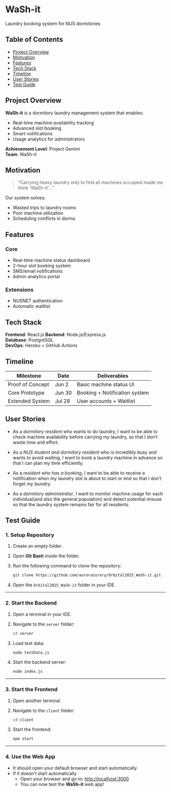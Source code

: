# WaSh-it
Laundry booking system for NUS dormitories

## Table of Contents
- [Project Overview](#project-overview)
- [Motivation](#motivation)
- [Features](#features)
- [Tech Stack](#tech-stack)
- [Timeline](#timeline)
- [User Stories](#user-stories)
- [Test Guide](#test-guide)

## Project Overview
**WaSh-it** is a dormitory laundry management system that enables:
- Real-time machine availability tracking
- Advanced slot booking
- Smart notifications
- Usage analytics for administrators

**Achievement Level**: Project Gemini  
**Team**: WaSh-it

## Motivation
> "Carrying heavy laundry only to find all machines occupied made me think 'WaSh-it'..."

Our system solves:
- Wasted trips to laundry rooms
- Poor machine utilization
- Scheduling conflicts in dorms

## Features
### Core
- Real-time machine status dashboard  
- 2-hour slot booking system  
- SMS/email notifications  
- Admin analytics portal  

### Extensions
- NUSNET authentication  
- Automatic waitlist  

## Tech Stack
**Frontend**: React.js
**Backend**: Node.js/Express.js  
**Database**: PostgreSQL  
**DevOps**: Heroku + GitHub Actions  

## Timeline
| Milestone | Date | Deliverables |
|-----------|------|--------------|
| Proof of Concept | Jun 2 | Basic machine status UI |
| Core Prototype | Jun 30 | Booking + Notification system |
| Extended System | Jul 28 | User accounts + Waitlist |

## User Stories
- As a *dormitory resident* who wants to do laundry, I want to be able to check machine availability before carrying my laundry, so that I don’t waste time and effort. 

- As a *NUS student and dormitory resident* who is incredibly busy and wants to avoid waiting, I want to book a laundry machine in advance so that I can plan my time efficiently. 

- As a *resident who has a booking*, I want to be able to receive a notification when my laundry slot is about to start or end so that I don’t forget my laundry. 

- As a *dormitory administrator*, I want to monitor machine usage for each individual(and also the general population) and detect potential misuse so that the laundry system remains fair for all residents. 

## Test Guide

### 1. Setup Repository

1. Create an empty folder.
2. Open **Git Bash** inside the folder.
3. Run the following command to clone the repository:

   ```bash
   git clone https://github.com/aurorazurary/Orbital2025_WaSh-it.git
   ```

4. Open the `Orbital2025_WaSh-it` folder in your IDE.

---

### 2. Start the Backend

1. Open a terminal in your IDE.
2. Navigate to the `server` folder:

   ```bash
   cd server
   ```

3. Load test data:

   ```bash
   node testData.js
   ```

4. Start the backend server:

   ```bash
   node index.js
   ```

---

### 3. Start the Frontend

1. Open another terminal.
2. Navigate to the `client` folder:

   ```bash
   cd client
   ```

3. Start the frontend:

   ```bash
   npm start
   ```

---

### 4. Use the Web App
- It should open your default browser and start automatically
- If it doesn't start automatically
  - Open your browser and go to: [http://localhost:3000](http://localhost:3000)
  - You can now test the **WaSh-it** web app!
